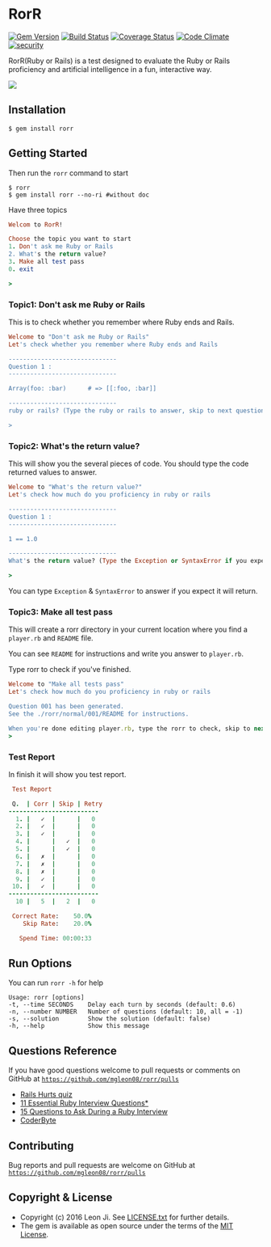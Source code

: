 # RorR

[![Gem Version](https://badge.fury.io/rb/rorr.svg)](https://badge.fury.io/rb/rorr)
[![Build Status](https://travis-ci.org/mgleon08/rorr.svg?branch=master)](https://travis-ci.org/mgleon08/rorr)
[![Coverage Status](https://coveralls.io/repos/github/mgleon08/rorr/badge.svg?branch=master)](https://coveralls.io/github/mgleon08/rorr?branch=master)
[![Code Climate](https://codeclimate.com/github/mgleon08/rorr/badges/gpa.svg)](https://codeclimate.com/github/mgleon08/rorr)
[![security](https://hakiri.io/github/mgleon08/rorr/master.svg)](https://hakiri.io/github/mgleon08/rorr/master)

RorR(Ruby or Rails) is a test designed to evaluate the Ruby or Rails proficiency and artificial intelligence in a fun, interactive way.

![](screenshots/rorr_demo.gif)

## Installation

```
$ gem install rorr
```

## Getting Started

Then run the `rorr` command to start

```
$ rorr
$ gem install rorr --no-ri #without doc
```

Have three topics

```ruby
Welcom to RorR!

Choose the topic you want to start
1. Don't ask me Ruby or Rails
2. What's the return value?
3. Make all test pass
0. exit

>
```

### Topic1: Don't ask me Ruby or Rails

This is to check whether you remember where Ruby ends and Rails.

```ruby
Welcome to "Don't ask me Ruby or Rails"
Let's check whether you remember where Ruby ends and Rails

------------------------------
Question 1 :
------------------------------

Array(foo: :bar)      # => [[:foo, :bar]]

------------------------------
ruby or rails? (Type the ruby or rails to answer, skip to next question, exit to exit)

>
```

### Topic2: What's the return value?

This will show you the several pieces of code. You should type the code returned values to answer.

```ruby
Welcome to "What's the return value?"
Let's check how much do you proficiency in ruby or rails

------------------------------
Question 1 :
------------------------------

1 == 1.0

------------------------------
What's the return value? (Type the Exception or SyntaxError if you expect it will return, skip to next question, exit to exit)

>
```

You can type `Exception` & `SyntaxError` to answer if you expect it will return.


### Topic3: Make all test pass

This will create a rorr directory in your current location where you find a `player.rb` and `README` file.

You can see `README` for instructions and write you answer to `player.rb`.

Type rorr to check if you've finished.

```ruby
Welcome to "Make all tests pass"
Let's check how much do you proficiency in ruby or rails

Question 001 has been generated.
See the ./rorr/normal/001/README for instructions.

When you're done editing player.rb, type the rorr to check, skip to next question, exit to exit
>
```


### Test Report

In finish it will show you test report.

```ruby
 Test Report

 Q.  | Corr | Skip | Retry
-------------------------
  1. |   ✓  |      |   0
  2. |   ✓  |      |   0
  3. |   ✓  |      |   0
  4. |      |   ✓  |   0
  5. |      |   ✓  |   0
  6. |   ✗  |      |   0
  7. |   ✗  |      |   0
  8. |   ✗  |      |   0
  9. |   ✓  |      |   0
 10. |   ✓  |      |   0
-------------------------
  10 |   5  |   2  |   0

 Correct Rate:    50.0%
    Skip Rate:    20.0%

   Spend Time: 00:00:33
```

## Run Options
You can run `rorr -h` for help

```
Usage: rorr [options]
-t, --time SECONDS    Delay each turn by seconds (default: 0.6)
-n, --number NUMBER   Number of questions (default: 10, all = -1)
-s, --solution        Show the solution (default: false)
-h, --help            Show this message
```

## Questions Reference

If you have good questions welcome to pull requests or comments
on GitHub at [`https://github.com/mgleon08/rorr/pulls`](https://github.com/mgleon08/rorr/pulls)

* [Rails Hurts quiz](http://railshurts.com/quiz/)
* [11 Essential Ruby Interview Questions*](https://www.toptal.com/ruby/interview-questions)
* [15 Questions to Ask During a Ruby Interview](https://gist.github.com/ryansobol/5252653)
* [CoderByte](https://coderbyte.com/)

## Contributing

Bug reports and pull requests are welcome on GitHub at [`https://github.com/mgleon08/rorr/pulls`](https://github.com/mgleon08/rorr/pulls)

## Copyright & License

* Copyright (c) 2016 Leon Ji. See [LICENSE.txt](https://github.com/mgleon08/rorr/blob/master/LICENSE.txt) for further details.
* The gem is available as open source under the terms of the [MIT License](http://opensource.org/licenses/MIT).
